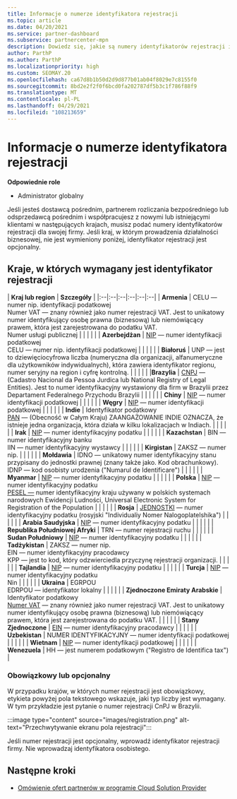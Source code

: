 ```yaml
---
title: Informacje o numerze identyfikatora rejestracji
ms.topic: article
ms.date: 04/20/2021
ms.service: partner-dashboard
ms.subservice: partnercenter-mpn
description: Dowiedz się, jakie są numery identyfikatorów rejestracji i czy są one obowiązkowe dla Twojego kraju.
author: ParthP
ms.author: ParthP
ms.localizationpriority: high
ms.custom: SEOMAY.20
ms.openlocfilehash: ca67d8b1b50d2d9d877b01ab04f8029e7c8155f0
ms.sourcegitcommit: 8bd2e2f2f0f6bcd0fa202787df5b3c1f786f88f9
ms.translationtype: MT
ms.contentlocale: pl-PL
ms.lasthandoff: 04/29/2021
ms.locfileid: "108213659"
---
```

# <a name="registration-id-number-information"></a>Informacje o numerze identyfikatora rejestracji

**Odpowiednie role**

- Administrator globalny
 
Jeśli jesteś dostawcą pośrednim, partnerem rozliczania bezpośredniego lub odsprzedawcą pośrednim i współpracujesz z nowymi lub istniejącymi klientami w następujących krajach, musisz podać numery identyfikatorów rejestracji dla swojej firmy. Jeśli kraj, w którym prowadzenia działalności biznesowej, nie jest wymieniony poniżej, identyfikator rejestracji jest opcjonalny.

## <a name="countries-where-registration-id-is-required"></a>Kraje, w których wymagany jest identyfikator rejestracji

| **Kraj lub region** | **Szczegóły** |
|:--|:--|:--|:--|:--|:--|
| **Armenia** | CELU — numer nip. identyfikacji podatkowej<br>Numer VAT — znany również jako numer rejestracji VAT. Jest to unikatowy numer identyfikujący osobę prawna (biznesową) lub niemówiącący prawem, która jest zarejestrowana do podatku VAT.<br>Numer usługi publicznej |  |  | |  |
| **Azerbejdżan**  | [NIP](http://www.oecd.org/tax/automatic-exchange/crs-implementation-and-assistance/tax-identification-numbers/Azerbaijan-TIN.pdf) — numer identyfikacji podatkowej<br>CELU — numer nip. identyfikacji podatkowej |  |  |  |  |
| **Białoruś**  | UNP — jest to dziewięciocyfrowa liczba (numeryczna dla organizacji, alfanumeryczne dla użytkowników indywidualnych), która zawiera identyfikator regionu, numer seryjny na region i cyfrę kontrolną. |  |  |  |  |
|**Brazylia** | [CNPJ](http://www.oecd.org/tax/automatic-exchange/crs-implementation-and-assistance/tax-identification-numbers/Brazil-TIN.pdf) — (Cadastro Nacional da Pessoa Jurdica lub National Registry of Legal Entities). Jest to numer identyfikacyjny wystawiony dla firm w Brazylii przez Departament Federalnego Przychodu Brazylii  |  |  |  |  |
| **Chiny** | [NIP](http://www.oecd.org/tax/automatic-exchange/crs-implementation-and-assistance/tax-identification-numbers/China-TIN.pdf) — numer identyfikacji podatkowej |  |  |  |  |
| **Węgry**  | [NIP](http://www.oecd.org/tax/automatic-exchange/crs-implementation-and-assistance/tax-identification-numbers/Hungary-TIN.pdf) — numer identyfikacji podatkowej |  |  |  |  |
| **Indie** | Identyfikator podatkowy<br>[PAN](http://www.oecd.org/tax/automatic-exchange/crs-implementation-and-assistance/tax-identification-numbers/India-TIN.pdf) — (Obecność w Całym Kraju) ZAANGAŻOWANIE INDIE OZNACZA, że istnieje jedna organizacja, która działa w kilku lokalizacjach w Indiach. |  |  |  |  |
| **Irak** | [NIP](http://www.oecd.org/tax/automatic-exchange/crs-implementation-and-assistance/tax-identification-numbers/) — numer identyfikacyjny podatku |  |  |  |  |
| **Kazachstan**  | BIN — numer identyfikacyjny banku<br>IIN — numer identyfikacyjny wystawcy |  |  |  |  |
| **Kirgistan**  | ZAKSZ — numer nip. |  |  |  |  |
| **Mołdawia**  | IDNO — unikatowy numer identyfikacyjny stanu przypisany do jednostki prawnej (znany także jako. Kod obrachunkowy).<br>IDNP — kod osobisty urodzenia ("Numarul de Identificare") |  |  |  |  |
| **Myanmar** | [NIP](http://www.oecd.org/tax/automatic-exchange/crs-implementation-and-assistance/tax-identification-numbers/) — numer identyfikacyjny podatku |  |  |  |  |
| **Polska**  | [NIP](http://www.oecd.org/tax/automatic-exchange/crs-implementation-and-assistance/tax-identification-numbers/Poland-TIN.pdf) — numer identyfikacyjny podatku<br>[PESEL —](http://www.oecd.org/tax/automatic-exchange/crs-implementation-and-assistance/tax-identification-numbers/Poland-TIN.pdf) numer identyfikacyjny kraju używany w polskich systemach narodowych Ewidencji Ludności, Universal Electronic System for Registration of the Population |  |  |  |  |
| **Rosja**  | [JEDNOSTKI](http://www.oecd.org/tax/automatic-exchange/crs-implementation-and-assistance/tax-identification-numbers/Russia-TIN.pdf) — numer identyfikacyjny podatku (rosyjski "Individualiy Nomer Nalogoplatelshika") |  |  |  |  |
| **Arabia Saudyjska** | [NIP](http://www.oecd.org/tax/automatic-exchange/crs-implementation-and-assistance/tax-identification-numbers/Saudi-Arabia-TIN.pdf) — numer identyfikacyjny podatku |  |  |  |  |
| **Republika Południowej Afryki** | TRN — numer rejestracji ruchu |  |  |  |  |
| **Sudan Południowy** | [NIP](http://www.oecd.org/tax/automatic-exchange/crs-implementation-and-assistance/tax-identification-numbers/) — numer identyfikacyjny podatku |  |  |  |  |
| **Tadżykistan**  | ZAKSZ — numer nip.<br>EIN — numer identyfikacyjny pracodawcy<br>KPP — jest to kod, który odzwierciedla przyczynę rejestracji organizacji. |  |  |  |  |
| **Tajlandia** | [NIP](http://www.oecd.org/tax/automatic-exchange/crs-implementation-and-assistance/tax-identification-numbers/) — numer identyfikacyjny podatku |  |  |  |  |
| **Turcja** | [NIP](http://www.oecd.org/tax/automatic-exchange/crs-implementation-and-assistance/tax-identification-numbers/Turkey-TIN.pdf) — numer identyfikacyjny podatku<br>Nin |  |  |  |  |
| **Ukraina**  | EGRPOU<br>EDRPOU — identyfikator lokalny |  |  |  |  |
| **Zjednoczone Emiraty Arabskie** | Identyfikator podatkowy<br>[Numer VAT](http://www.oecd.org/tax/automatic-exchange/crs-implementation-and-assistance/tax-identification-numbers/UAE-TIN.pdf) — znany również jako numer rejestracji VAT. Jest to unikatowy numer identyfikujący osobę prawna (biznesową) lub niemówiącący prawem, która jest zarejestrowana do podatku VAT. |  |  |  |  |
| **Stany Zjednoczone** | [EIN](https://irs.ein-forms-gov.com/?keyword=employer%20identification%20number&source=Google&network=o&device=c&devicemodel=&mobile=&adposition%5d&targetid=kwd-81501461534755:loc-190&msclkid=458d3159f6051392f5286e8e75ed79ce) — numer identyfikacyjny pracodawcy |  |  |  |  |
| **Uzbekistan**  | NUMER IDENTYFIKACYJNY — numer identyfikacji podatkowej |  |  |  |  |
| **Wietnam** | [NIP](http://www.oecd.org/tax/automatic-exchange/crs-implementation-and-assistance/tax-identification-numbers/) — numer identyfikacji podatkowej |  |  |  |  |
| **Wenezuela** | HH — jest numerem podatkowym ("Registro de Identifica tax") |  

### <a name="mandatory-or-optional"></a>Obowiązkowy lub opcjonalny
 
W przypadku krajów, w których numer rejestracji jest obowiązkowy, etykieta powyżej pola tekstowego wskazuje, jaki typ liczby jest wymagany.
W tym przykładzie jest pytanie o numer rejestracji CnPJ w Brazylii.

:::image type="content" source="images/registration.png" alt-text="Przechwytywanie ekranu pola rejestracji":::

Jeśli numer rejestracji jest opcjonalny, wprowadź identyfikator rejestracji firmy. Nie wprowadzaj identyfikatora osobistego.

## <a name="next-steps"></a>Następne kroki

- [Omówienie ofert partnerów w programie Cloud Solution Provider](csp-offers.md)